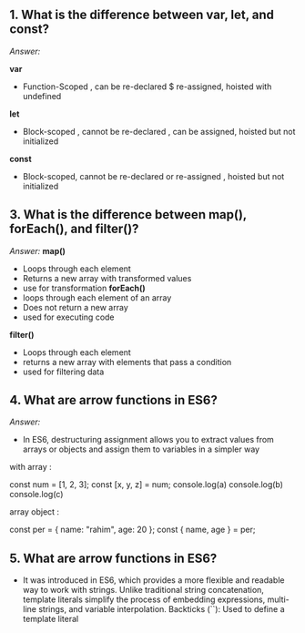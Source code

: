 ## 1. What is the difference between var, let, and const?

*Answer:*

**var**
-  Function-Scoped , can be re-declared $ re-assigned, hoisted with undefined


**let**
- Block-scoped , cannot be re-declared , can be assigned, hoisted but not initialized


**const**
- Block-scoped, cannot be re-declared or re-assigned , hoisted but not initialized




## 3. What is the difference between map(), forEach(), and filter()?

*Answer:*
**map()**
- Loops through each element
- Returns a new array with transformed values
- use for transformation
**forEach()**
- loops through each element of an array
- Does not return a new array 
- used for executing code 

**filter()**
- Loops through each element
- returns a new array with elements that pass a condition
- used for filtering data 




## 4. What are arrow functions in ES6?

*Answer:*

- In ES6, destructuring assignment allows you to extract values from arrays or objects and assign them to variables in a simpler way

with array :

const num = [1, 2, 3];
const [x, y, z] = num;
console.log(a)
console.log(b)
console.log(c)

array object : 

const per = { name: "rahim", age: 20 };
const { name, age } = per;

## 5. What are arrow functions in ES6?


- It was introduced in ES6, which provides a more flexible and readable way to work with strings. Unlike traditional string concatenation, template literals simplify the process of embedding expressions, multi-line strings, and variable interpolation. Backticks (``): Used to define a template literal